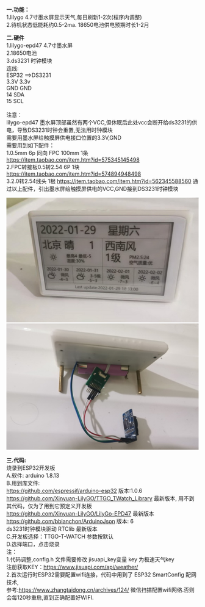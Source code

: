 <b>一.功能：</b> <br/>
1.lilygo 4.7寸墨水屏显示天气,每日刷新1-2次(程序内调整)   <br/> 
2.待机状态低能耗约0.5-2ma. 18650电池供电预期时长1-2月 <br/>

   
<b>二.硬件</b>  <br/>
1.lilygo-epd47 4.7寸墨水屏 <br/>
2.18650电池 <br/>
3.ds3231 时钟模块 <br/>
连线: <br/>
ESP32 ==>DS3231 <br/>
3.3V 3.3v <br/>
GND GND <br/>
14 SDA <br/>
15 SCL <br/>
 <br/>
注意： <br/>
lilygo-epd47 墨水屏顶部虽然有两个VCC,但休眠后此处vcc会断开给ds3231的供电，导致DS3231时钟会重置,无法用时钟模块 <br/>
需要用墨水屏给触摸屏供电接口位置的3.3V,GND <br/>
需要用到如下配件： <br/>
1.0.5mm 6p 同向 FPC 100mm 1条<br/>
   https://item.taobao.com/item.htm?id=575345145498 <br/>
2.FPC转接板0.5转2.54 6P 1块<br/>
   https://item.taobao.com/item.htm?id=574894948498 <br/>
3.2.0转2.54线头 1根
   https://item.taobao.com/item.htm?id=562345588560
通过以上配件，引出墨水屏给触摸屏供电的VCC,GND接到DS3231时钟模块 <br/>

<img src= 'https://github.com/lixy123/lilygo_epd47_time_show_weather/blob/main/ink1.jpg?raw=true' /> <br/>
<img src= 'https://github.com/lixy123/lilygo_epd47_time_show_weather/blob/main/ink2.jpg?raw=true' /> <br/>

<b>三.代码:</b><br/>
烧录到ESP32开发板<br/>
A.软件: arduino 1.8.13<br/>
B.用到库文件:<br/>
https://github.com/espressif/arduino-esp32 版本:1.0.6<br/>
https://github.com/Xinyuan-LilyGO/TTGO_TWatch_Library 最新版本, 用不到其代码，仅为了用到它预定义开发板<br/>
https://github.com/Xinyuan-LilyGO/LilyGo-EPD47 最新版本<br/>
https://github.com/bblanchon/ArduinoJson 版本: 6<br/>
ds3231时钟模块驱动 RTClib 最新版本<br/>
C.开发板选择：TTGO-T-WATCH 参数按默认<br/>
D.选择端口，点击烧录<br/>
注：<br/>
1.代码调整,config.h 文件需要修改 jisuapi_key变量 key 为极速天气key <br/>
注册获取KEY：https://www.jisuapi.com/api/weather/<br/>
2.首次运行时ESP32需要配置wifi连接，代码中用到了 ESP32 SmartConfig 配网技术,<br/>
参考:https://www.zhangtaidong.cn/archives/124/ 微信扫描配置wifi网络.否则会每120秒重启,直到正确配置好WIFI.<br/>

